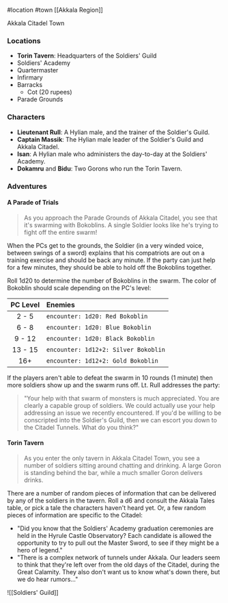#location #town [[Akkala Region]]

Akkala Citadel Town

### Locations

- **Torin Tavern**: Headquarters of the Soldiers' Guild
- Soldiers' Academy
- Quartermaster
- Infirmary
- Barracks
	- Cot (20 rupees)
- Parade Grounds

### Characters

- **Lieutenant Rull**: A Hylian male, and the trainer of the Soldier's Guild.
- **Captain Massik**: The Hylian male leader of the Soldier's Guild and Akkala Citadel.
- **Isan**: A Hylian male who administers the day-to-day at the Soldiers' Academy.
- **Dokamru** and **Bidu**: Two Gorons who run the Torin Tavern.

### Adventures

#### A Parade of Trials

>As you approach the Parade Grounds of Akkala Citadel, you see that it's swarming with Bokoblins. A single Soldier looks like he's trying to fight off the entire swarm!

When the PCs get to the grounds, the Soldier (in a very winded voice, between swings of a sword) explains that his compatriots are out on a training exercise and should be back any minute. If the party can just help for a few minutes, they should be able to hold off the Bokoblins together.

Roll 1d20 to determine the number of Bokoblins in the swarm. The color of Bokoblin should scale depending on the PC's level:

| PC Level | Enemies                              |
|:--------:|:------------------------------------ |
|  2 - 5   | `encounter: 1d20: Red Bokoblin`      |
|  6 - 8   | `encounter: 1d20: Blue Bokoblin`     |
|  9 - 12  | `encounter: 1d20: Black Bokoblin`    |
| 13 - 15  | `encounter: 1d12+2: Silver Bokoblin` |
|   16+    | `encounter: 1d12+2: Gold Bokoblin`   |

If the players aren't able to defeat the swarm in 10 rounds (1 minute) then more soldiers show up and the swarm runs off. Lt. Rull addresses the party:

>"Your help with that swarm of monsters is much appreciated. You are clearly a capable group of soldiers. We could actually use your help addressing an issue we recently encountered. If you'd be willing to be conscripted into the Soldier's Guild, then we can escort you down to the Citadel Tunnels. What do you think?"

#### Torin Tavern

>As you enter the only tavern in Akkala Citadel Town, you see a number of soldiers sitting around chatting and drinking. A large Goron is standing behind the bar, while a much smaller Goron delivers drinks.

There are a number of random pieces of information that can be delivered by any of the soldiers in the tavern. Roll a d6 and consult the Akkala Tales table, or pick a tale the characters haven't heard yet. Or, a few random pieces of information are specific to the Citadel:
- "Did you know that the Soldiers' Academy graduation ceremonies are held in the Hyrule Castle Observatory? Each candidate is allowed the opportunity to try to pull out the Master Sword, to see if they might be a hero of legend."
- "There is a complex network of tunnels under Akkala. Our leaders seem to think that they're left over from the old days of the Citadel, during the Great Calamity. They also don't want us to know what's down there, but we do hear rumors..."

![[Soldiers' Guild]]
